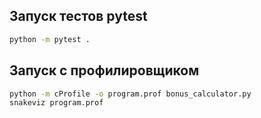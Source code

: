 ## Запуск тестов pytest
```bash
python -m pytest .
```
## Запуск с профилировщиком
```bash
python -m cProfile -o program.prof bonus_calculator.py
snakeviz program.prof
```